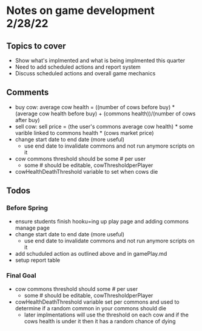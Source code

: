 # Notes on game development 2/28/22

## Topics to cover
* Show what's implmented and what is being implmented this quarter
* Need to add scheduled actions and report system
* Discuss scheduled actions and overall game mechanics

## Comments 
* buy cow: average cow health = ((number of cows before buy) * (average cow health before buy) +  (commons health))/(number of cows after buy)
* sell cow: sell price = (the user's commons average cow health) * some varible linked to commons health * (cows market price)
* change start date to end date (more useful) 
  * use end date to invalidate commons and not run anymore scripts on it
* cow commons threshold should be some # per user
  * some # should be editable, cowThresholdperPlayer 
* cowHealthDeathThreshold variable to set when cows die

## Todos
### Before Spring
* ensure students finish hooku=ing up play page and adding commons manage page
* change start date to end date (more useful) 
  * use end date to invalidate commons and not run anymore scripts on it
* add schuduled action as outlined above and in gamePlay.md 
* setup report table
### Final Goal
* cow commons threshold should some # per user
  * some # should be editable, cowThresholdperPlayer 
* cowHealthDeathThreshold variable set per commons and used to determine if a random common in your commons should die
  * later implmentations will use the threshold on each cow and if the cows health is under it then it has a random chance of dying

